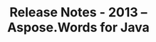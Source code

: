 ﻿---
title: Release Notes - 2013 – Aspose.Words for Java
articleTitle: Release Notes - 2013
linktitle: Release Notes - 2013
description: "Release Notes - 2013 – learn about the latest updates and fixes."
type: docs
weight: 80
url: /java/release-notes-2013/
---


